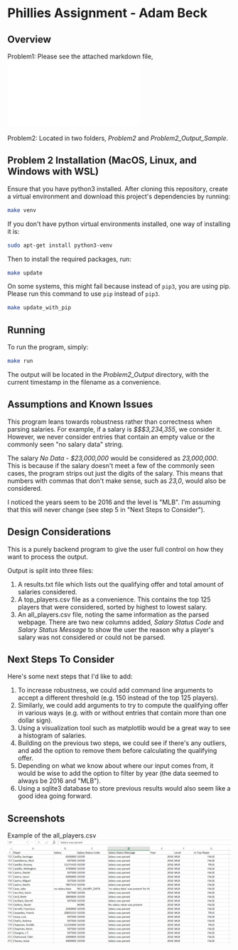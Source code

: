 # Phillies Assignment - Adam Beck
## Overview
Problem1: Please see the attached markdown file, ![Problem1.md](Problem1.md)

Problem2: Located in two folders, *Problem2* and *Problem2_Output_Sample*.

## Problem 2 Installation (MacOS, Linux, and Windows with WSL)
Ensure that you have python3 installed. After cloning this repository, create a virtual environment and download this project's dependencies by running:

```bash
make venv
```

If you don't have python virtual environments installed, one way of installing it is:

```bash
sudo apt-get install python3-venv
```

Then to install the required packages, run:

```bash
make update
```

On some systems, this might fail because instead of `pip3`, you are using pip. Please run this command to use `pip` instead of `pip3`.

```bash
make update_with_pip
```

## Running
To run the program, simply:
```bash
make run
```

The output will be located in the *Problem2_Output* directory, with the current timestamp in the filename as a convenience.

## Assumptions and Known Issues
This program leans towards robustness rather than correctness when parsing salaries. For example, if a salary is *$$$3,234,355*, we consider it.
However, we never consider entries that contain an empty value or the commonly seen "no salary data" string.

The salary *No Data - $23,000,000* would be considered as *23,000,000*. This is because if the salary doesn't meet a few of the commonly seen cases, the program strips out just the digits of the salary. This means that numbers with commas that don't make sense, such as *23,0*, would also be considered.

I noticed the years seem to be 2016 and the level is "MLB". I'm assuming that this will never change (see step 5 in "Next Steps to Consider").

## Design Considerations
This is a purely backend program to give the user full control on how they want to process the output.

Output is split into three files:
1. A results.txt file which lists out the qualifying offer and total amount of salaries considered.
2. A top_players.csv file as a convenience. This contains the top 125 players that were considered, sorted by highest to lowest salary.
3. An all_players.csv file, noting the same information as the parsed webpage. There are two new columns added, *Salary Status Code* and *Salary Status Message* to show the user the reason why a player's salary was not considered or could not be parsed.

## Next Steps To Consider
Here's some next steps that I'd like to add:
1. To increase robustness, we could add command line arguments to accept a different threshold (e.g. 150 instead of the top 125 players).
2. Similarly, we could add arguments to try to compute the qualifying offer in various ways (e.g. with or without entries that contain more than one dollar sign).
3. Using a visualization tool such as matplotlib would be a great way to see a histogram of salaries.
4. Building on the previous two steps, we could see if there's any outliers, and add the option to remove them before calculating the qualifying offer.
5. Depending on what we know about where our input comes from, it would be wise to add the option to filter by year (the data seemed to always be 2016 and "MLB").
6. Using a sqlite3 database to store previous results would also seem like a good idea going forward.


## Screenshots
Example of the all_players.csv
![Alt text](/README_Images/all_salaries.png)
